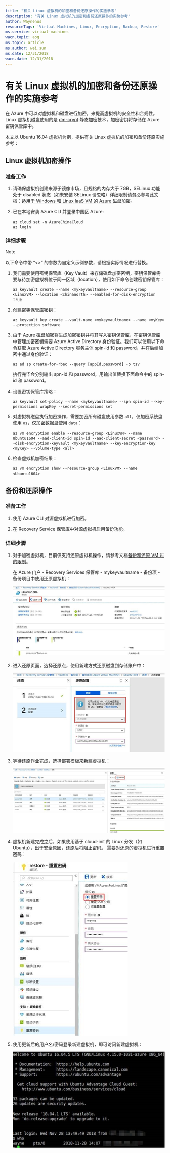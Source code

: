 ```yaml
---
title: "有关 Linux 虚拟机的加密和备份还原操作的实施参考"
description: "有关 Linux 虚拟机的加密和备份还原操作的实施参考"
author: Waynenus
resourceTags: 'Virtual Machines, Linux, Encryption, Backup, Restore'
ms.service: virtual-machines
wacn.topic: aog
ms.topic: article
ms.author: wei.sun
ms.date: 12/31/2018
wacn.date: 12/31/2018
---
```


# 有关 Linux 虚拟机的加密和备份还原操作的实施参考

在 Azure 中可以对虚拟机和磁盘进行加密，来提高虚拟机的安全性和合规性。Linux 虚拟机磁盘使用的是 [dm-crypt](https://en.wikipedia.org/wiki/Dm-crypt) 静态加密技术，加密密钥将存储在 Azure 密钥保管库中。

本文以 Ubuntu 16.04 虚拟机为例，提供有关 Linux 虚拟机的加密和备份还原实施参考：

## Linux 虚拟机加密操作

### 准备工作

1. 请确保虚拟机创建来源于镜像市场，且规格的内存大于 7GB，SELinux 功能处于 disabled 状态（如未安装 SELinux 请忽略）详细限制请务必参考此文档：[适用于 Windows 和 Linux IaaS VM 的 Azure 磁盘加密](https://docs.azure.cn/zh-cn/security/azure-security-disk-encryption)。

2. 已在本地安装 Azure CLI 并登录中国区 Azure:

    ```azurecli
    az cloud set -n AzureChinaCloud
    az login
    ```

### 详细步骤

> [!NOTE]
> 以下命令中带 “<>” 的参数为自定义示例参数，请根据实际情况进行替换。

1. 我们需要使用密钥保管库（Key Vault）来存储磁盘加密密钥，密钥保管库需要与待加密虚拟机位于同一区域（location），使用如下命令创建密钥保管库：

    ```azurecli
    az keyvault create --name <mykeyvaultname> --resource-group <LinuxVM> --location <chinanorth> --enabled-for-disk-encryption True
    ```

2. 创建密钥保管库密钥：

    ```azurecli
    az keyvault key create --vault-name <mykeyvaultname> --name <myKey> --protection software
    ```

3. 由于 Azure 磁盘加密将生成加密密钥并将其写入密钥保管库，在密钥保管库中管理加密密钥需要 Azure Active Directory 身份验证。我们可以使用以下命令获取 Azure Active Directory 服务主体 spin-id 和 password，并在后续加密中通过身份验证：

    ```azurecli
    az ad sp create-for-rbac --query [appId,password] -o tsv
    ```

    执行完毕会分别输出 spn-id 和 password，用输出值替换下面命令中的 spin-id 和 password。

4. 设置密钥保管库策略：

    ```azurecli
    az keyvault set-policy --name <mykeyvaultname> --spn spin-id --key-permissions wrapKey --secret-permissions set
    ```

5. 对虚拟机磁盘执行加密操作，需要加密所有磁盘使用参数 `all`，仅加密系统盘使用 `os`，仅加密数据盘使用 `data`：

    ```azurecli
    az vm encryption enable --resource-group <LinuxVM> --name Ubuntu1604 --aad-client-id spin-id --aad-client-secret <password> --disk-encryption-keyvault <mykeyvaultname> --key-encryption-key <myKey> --volume-type <all>
    ```

6. 检查虚拟机加密结果：

    ```azurecli
    az vm encryption show --resource-group <LinuxVM> --name <Ubuntu1604>
    ```

## 备份和还原操作

### 准备工作

1. 使用 Azure CLI 对源虚拟机进行加密。

2. 在 Recovery Service 保管库中对源虚拟机启用备份功能。

### 详细步骤

1. 对于加密虚拟机，目前仅支持还原虚拟机操作，请参考文档[备份和还原 VM 时的限制](https://docs.azure.cn/zh-cn/backup/backup-azure-arm-vms-prepare#limitations-when-backing-up-and-restoring-a-vm)。

    在 Azure 门户 - Recovery Services 保管库 - mykeyvaultname - 备份项 - 备份项目中使用还原虚拟机：

    ![01](media/aog-virtual-machines-linux-howto-encrypt-and-backup-restore-linux-virtual-machines/01.jpg "01")

2. 进入还原页面，选择还原点，使用新建方式还原磁盘到存储账户中：

    ![02](media/aog-virtual-machines-linux-howto-encrypt-and-backup-restore-linux-virtual-machines/02.jpg "02")

3. 等待还原作业完成，选择部署模板来新建虚拟机：

    ![03](media/aog-virtual-machines-linux-howto-encrypt-and-backup-restore-linux-virtual-machines/03.jpg "03")

4. 虚拟机新建完成之后，如果使用基于 cloud-init 的 Linux 分发（如 Ubuntu），出于安全原因，还原后将阻止密码。 需要对还原的虚拟机进行重置密码：

    ![04](media/aog-virtual-machines-linux-howto-encrypt-and-backup-restore-linux-virtual-machines/04.jpg "04")

5. 使用更新后的用户名/密码登录新建虚拟机，即可访问新建虚拟机：

    ![05](media/aog-virtual-machines-linux-howto-encrypt-and-backup-restore-linux-virtual-machines/05.jpg "05")